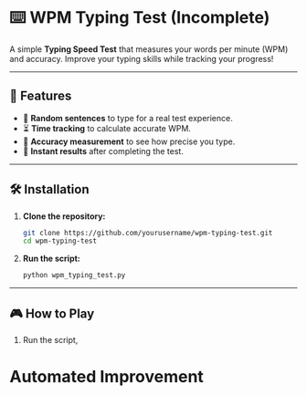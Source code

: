    
# ⌨️ WPM Typing Test (Incomplete)

A simple **Typing Speed Test** that measures your words per minute (WPM) and accuracy. Improve your typing skills while tracking your progress!

---

## 🚀 Features

- 📝 **Random sentences** to type for a real test experience.  
- ⏳ **Time tracking** to calculate accurate WPM.  
- 🎯 **Accuracy measurement** to see how precise you type.  
- 🔄 **Instant results** after completing the test.  

---

## 🛠️ Installation

1. **Clone the repository:**  
   ```bash
   git clone https://github.com/yourusername/wpm-typing-test.git
   cd wpm-typing-test
   ```

2. **Run the script:**  
   ```bash
   python wpm_typing_test.py
   ```

---

## 🎮 How to Play

1. Run the script,


# Automated Improvement